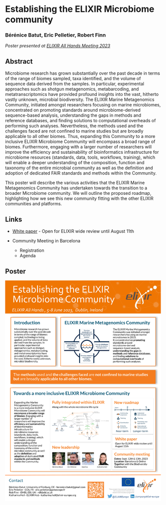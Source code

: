 Establishing the ELIXIR Microbiome community 
============================================

### Bérénice Batut, Eric Pelletier, Robert Finn

*Poster presented at [ELIXIR All Hands Meeting 2023](https://elixir-europe.org/events/elixir-all-hands-2023)*

## Abstract

Microbiome research has grown substantially over the past decade in terms of the range of biomes sampled, taxa identified, and the volume of sequence data derived from the samples. In particular, experimental approaches such as shotgun metagenomics, metabarcoding, and metatranscriptomics have provided profound insights into the vast, hitherto vastly unknown, microbial biodiversity. 
The ELIXIR Marine Metagenomics Community, initiated amongst researchers focusing on marine microbiomes, concentrated on promoting standards around microbiome-derived sequence-based analysis, understanding the gaps in methods and reference databases, and finding solutions to computational overheads of performing such analyses. Nevertheless, the methods used and the challenges faced are not confined to marine studies but are broadly applicable to all other biomes. 
Thus, expanding this Community to a more inclusive ELIXIR Microbiome Community will encompass a broad range of biomes. Furthermore, engaging with a larger number of researchers will improve the efficiency and sustainability of bioinformatics infrastructure for microbiome resources (standards, data, tools, workflows, training), which will enable a deeper understanding of the composition, function and taxonomy of the entire microbial community as well as the definition and adoption of dedicated FAIR standards and methods within the Community.

This poster will describe the various activities that the ELIXIR Marine Metagenomics Community has undertaken towards the transition to a broader Microbiome community. We will outline the proposed roadmap, highlighting how we see this new community fitting with the other ELIXIR communities and platforms.

## Links

- [White paper](https://drive.google.com/file/d/1HvqUMJo7H1cbd2uwh0qZP5in45uqFtLo/view?usp=sharing) - Open for ELIXIR wide review until August 11th

- Community Meeting in Barcelona
    - Registration
    - Agenda

## Poster

![Poster](poster.png)
